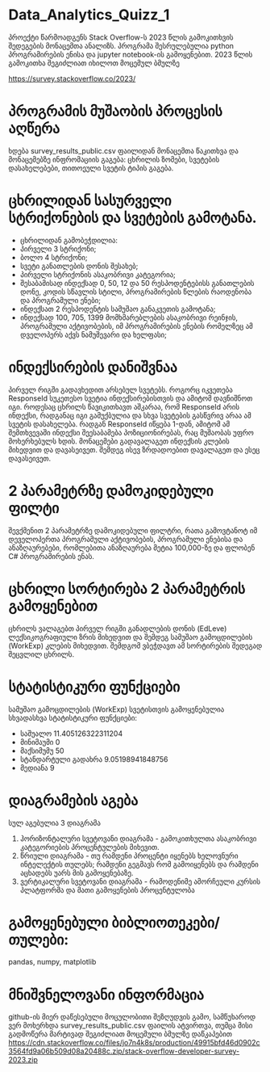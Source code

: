 # Data_Analytics_Quizz_1
პროექტი წარმოადგენს Stack Overflow-ს 2023 წლის გამოკითხვის შედეგების მონაცემთა ანალიზს. პროგრამა შესრულებულია python პროგრამირების ენისა და jupyter notebook-ის გამოყენებით.
2023 წლის გამოკითხა შეგიძლიათ იხილოთ მოცემულ ბმულზე

https://survey.stackoverflow.co/2023/

# პროგრამის მუშაობის პროცესის აღწერა
ხდება survey_results_public.csv ფაილიდან მონაცემთა წაკითხვა და მონაცემებზე ინფრომაციის გაგება: ცხრილის ზომები, სვეტების დასახელებები, თითოეული სვეტის ტიპის გაგება. 

# ცხრილიდან სასურველი სტრიქონების და სვეტების გამოტანა. 
* ცხრილიდან გამობეჭდილია:
* პირველი 3 სტრიქონი;
* ბოლო 4 სტრიქონი;
* სვეტი განათლების დონის შესახებ;
* პირველი სტრიქონის ასაკობრივი კატეგორია;
* შესაბამისად ინდექსად 0, 50, 12 და 50 რესპოდენტებისს განათლების დონე, კოდის სწავლის სტილი, პროგრამირების წლების რაოდენობა და პროგრამული ენები;
* ინდექსათ 2 რესპოდენტის სამუშაო განაკვეთის გამოტანა;
* ინდექსად 100, 705, 1399 მომხმარებლების ასაკობრივი რეინჯის, პროგრამული აქტივობების, იმ პროგრამირების ენების რომელზეც ამ დველოპერს აქვს ნამუშევარი და ხელფასი;

  
# ინდექსირების დანიშვნაა
პირველ რიგში გადავხედით არსებულ სვეტებს. როგორც იკვეთება ResponseId სუკეთესო სვეტია ინდექსირებისთვის და ამიტომ დავნიშნოთ იგი. როდესაც ცხრილს წავიკითხავთ 
აშკარაა, რომ ResponseId  არის ინდექსი, რადგანაც იგი გამუქბულია და სხვა სვეტების გასწვრივ არაა ამ სვეტის დასახელება.
რადგან ResponseId იწყება 1-დან, ამიტომ ამ შემთხვევაში ინდექსი შეესაბამება პოზიციონირებას, რაც მუშაობას უფრო მოხერხებულს ხდის.
მონაცემები გადავალაგეთ ინდექსის კლების მიხედვით და დავასეივეთ. შემდეგ ისევ ზრდადოებით დავალაგეთ და ესეც დავასეივეთ.


# 2 პარამეტრზე დამოკიდებული ფილტი
შევქმენით 2 პარამეტრზე დამოკიდებული ფილტრი, რათა გამოვტანოტ იმ დეველოპერთა პროგრამული აქტივობების, პროგრამული ენებისა
და ანაზღაურებები, რომლებითა ანაზღაურება მეტია 100,000-ზე და ფლობენ C# პროგრამირების ენას.

# ცხრილი სორტირება 2 პარამეტრის გამოყენებით
ცხრილს ვალაგებთ პირველ რიგში განადლების დონის (EdLeve) ლექსიკოგრაფიული ზრის მიხედვით და შემდეგ სამუშაო გამოცდილების (WorkExp) კლების მიხედვით. შემდგომ ვბეჭდავთ ამ სორტირების
შედეგად შეცვლილ ცხრილს.

# სტატისტიკური ფუნქციები
სამუშაო გამოცდილების (WorkExp) სვეტისთვის გამოყენებულია სხვადასხვა სტატისტიკური ფუნქციები:
* საშუალო 11.405126322311204
* მინიმაუმი 0
* მაქსიმუმუ 50
* სტანდარტული გადახრა 9.05198941848756
* მედიანა 9

# დიაგრამების აგება
სულ აგებულია 3 დიაგრამა
1) ჰორიზონტალური სვეტოვანი დიაგრამა - გამოკითხულთა ასაკობრივი კატეგორიების პროცენტულების მიხევით.
2) წრიული დიაგრამა - თუ რამდენი პროცენტი იყენებს ხელოვნური ინტელექტის თულებს; რამდენი გეგმავს რომ გამოიყენებს და რამდენი აცხადებს უარს მის გამოყენებაზე.
3) ვერტიკალური სვეტოვანი დიაგრამა - რამოდენიმე ამორჩეული კურსის პლატფორმა და მათი გამოყენების პროცენტულობა



# გამოყენებული ბიბლიოთეკები/თულები:
pandas, numpy, matplotlib

# მნიშვნელოვანი ინფორმაცია
github-ის მიერ დაწესებული მოცულობითი შეზღუდვის გამო, სამწუხაროდ ვერ მოხერხდა survey_results_public.csv ფაილის ატვირთვა, თუმცა მისი გადმოწერა მარტივად შეგიძლიათ
მოცემული ბმულზე დაწკაპებით
https://cdn.stackoverflow.co/files/jo7n4k8s/production/49915bfd46d0902c3564fd9a06b509d08a20488c.zip/stack-overflow-developer-survey-2023.zip
